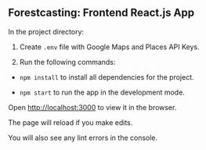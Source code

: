 
## Forestcasting: Frontend React.js App

In the project directory:

1. Create `.env` file with Google Maps and Places API Keys.


2. Run the following commands:
- `npm install` to install all dependencies for the project.<br />

- `npm start` to run the app in the development mode.<br />

Open [http://localhost:3000](http://localhost:3000) to view it in the browser.<br />

The page will reload if you make edits.<br />

You will also see any lint errors in the console.<br />


